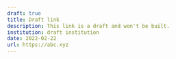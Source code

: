 ```yaml
---
draft: true
title: Draft link
description: This link is a draft and won't be built.
institution: draft institution
date: 2022-02-22
url: https://abc.xyz
---
```

